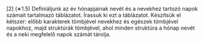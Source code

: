 [2] (∗1.5) Definiáljunk az év hónapjainak nevét és a nevekhez tartozó napok számait tartalmazó táblázatot.
Írassuk ki ezt a táblázatot. Készítsük el kétszer: előbb karakterek tömbjével nevekhez és egészek
tömbjével napokhoz, majd struktúrák tömbjével, ahol minden struktúra a hónap nevét és a neki megfelelő napok számát tárolja.
